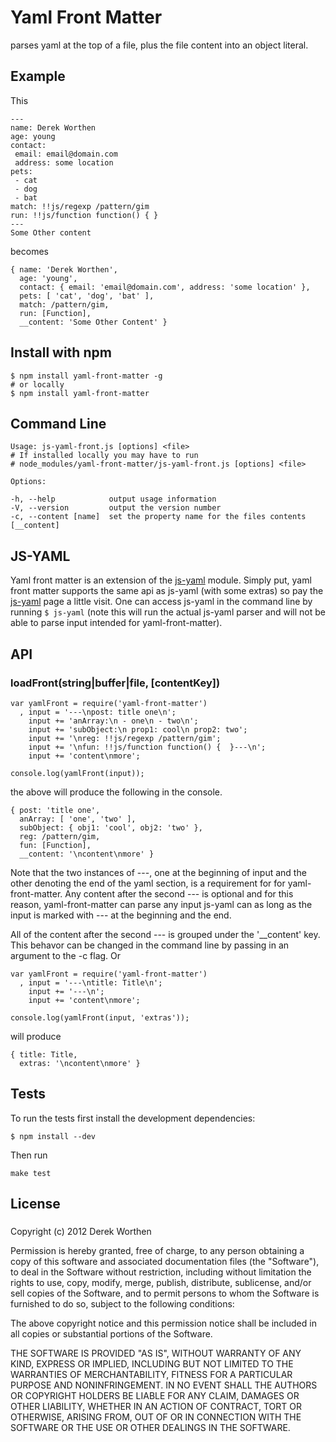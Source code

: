 # Yaml Front Matter

parses yaml at the top of a file, plus the file content into an object literal.

## Example

This 

    ---
    name: Derek Worthen
    age: young
    contact: 
     email: email@domain.com
     address: some location
    pets: 
     - cat
     - dog
     - bat
    match: !!js/regexp /pattern/gim
    run: !!js/function function() { }
    ---
    Some Other content
    
becomes

    { name: 'Derek Worthen',
      age: 'young',
      contact: { email: 'email@domain.com', address: 'some location' },
      pets: [ 'cat', 'dog', 'bat' ],
      match: /pattern/gim,
      run: [Function],
      __content: 'Some Other Content' }
      
## Install with npm

    $ npm install yaml-front-matter -g
    # or locally
    $ npm install yaml-front-matter
    
## Command Line

    Usage: js-yaml-front.js [options] <file>
    # If installed locally you may have to run 
    # node_modules/yaml-front-matter/js-yaml-front.js [options] <file>

    Options:

    -h, --help            output usage information
    -V, --version         output the version number
    -c, --content [name]  set the property name for the files contents [__content]
    
## JS-YAML 

Yaml front matter is an extension of the [js-yaml](https://github.com/nodeca/js-yaml) module. Simply put, yaml front matter supports the same api as js-yaml (with some extras) so pay the [js-yaml](https://github.com/nodeca/js-yaml) page a little visit. One can access js-yaml in the command line by running `$ js-yaml` (note this will run the actual js-yaml parser and will not be able to parse input intended for yaml-front-matter).

## API

### loadFront(string|buffer|file, [contentKey])

    var yamlFront = require('yaml-front-matter')
      , input = '---\npost: title one\n';
        input += 'anArray:\n - one\n - two\n';
        input += 'subObject:\n prop1: cool\n prop2: two';
        input += '\nreg: !!js/regexp /pattern/gim';
        input += '\nfun: !!js/function function() {  }---\n';
        input += 'content\nmore';
        
    console.log(yamlFront(input));
    
the above will produce the following in the console.

    { post: 'title one',
      anArray: [ 'one', 'two' ],
      subObject: { obj1: 'cool', obj2: 'two' },
      reg: /pattern/gim,
      fun: [Function],
      __content: '\ncontent\nmore' }
      
Note that the two instances of ---, one at the beginning of input and the other denoting the end of the yaml section, is a requirement for for yaml-front-matter. Any content after the second --- is optional and for this reason, yaml-front-matter can parse any input js-yaml can as long as the input is marked with --- at the beginning and the end.

All of the content after the second --- is grouped under the '__content' key. This behavor can be changed in the command line by passing in an argument to the -c flag. Or

    var yamlFront = require('yaml-front-matter')
      , input = '---\ntitle: Title\n';
        input += '---\n';
        input += 'content\nmore';
        
    console.log(yamlFront(input, 'extras'));
    
will produce

    { title: Title,
      extras: '\ncontent\nmore' }

## Tests

To run the tests first install the development dependencies:

    $ npm install --dev
    
Then run

    make test
    
## License

### 

Copyright (c) 2012 Derek Worthen

Permission is hereby granted, free of charge, to any person obtaining a copy of this software and associated documentation files (the "Software"), to deal in the Software without restriction, including without limitation the rights to use, copy, modify, merge, publish, distribute, sublicense, and/or sell copies of the Software, and to permit persons to whom the Software is furnished to do so, subject to the following conditions:

The above copyright notice and this permission notice shall be included in all copies or substantial portions of the Software.

THE SOFTWARE IS PROVIDED "AS IS", WITHOUT WARRANTY OF ANY KIND, EXPRESS OR IMPLIED, INCLUDING BUT NOT LIMITED TO THE WARRANTIES OF MERCHANTABILITY, FITNESS FOR A PARTICULAR PURPOSE AND NONINFRINGEMENT. IN NO EVENT SHALL THE AUTHORS OR COPYRIGHT HOLDERS BE LIABLE FOR ANY CLAIM, DAMAGES OR OTHER LIABILITY, WHETHER IN AN ACTION OF CONTRACT, TORT OR OTHERWISE, ARISING FROM, OUT OF OR IN CONNECTION WITH THE SOFTWARE OR THE USE OR OTHER DEALINGS IN THE SOFTWARE.